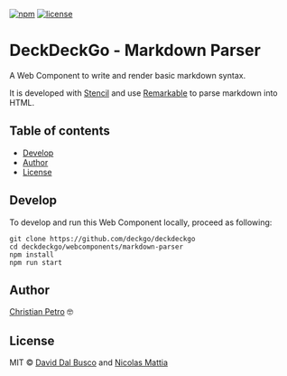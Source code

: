 [![npm][npm-badge]][npm-badge-url]
[![license][npm-license]][npm-license-url]

[npm-badge]: https://img.shields.io/npm/v/@deckdeckgo/math
[npm-badge-url]: https://www.npmjs.com/package/@deckdeckgo/math
[npm-license]: https://img.shields.io/npm/l/@deckdeckgo/math
[npm-license-url]: https://github.com/deckgo/deckdeckgo/blob/master/webcomponents/math/LICENSE

# DeckDeckGo - Markdown Parser

A Web Component to write and render basic markdown syntax.

It is developed with [Stencil](https://stenciljs.com) and use [Remarkable](https://github.com/jonschlinkert/remarkable) to parse markdown into HTML.

## Table of contents

- [Develop](#develop)
- [Author](#author)
- [License](#license)


## Develop

To develop and run this Web Component locally, proceed as following:

```
git clone https://github.com/deckgo/deckdeckgo
cd deckdeckgo/webcomponents/markdown-parser
npm install
npm run start
```

## Author
[Christian Petro](https://github.com/Christiak) 🤓

## License

MIT © [David Dal Busco](mailto:david.dalbusco@outlook.com) and [Nicolas Mattia](mailto:nicolas@nmattia.com)

[deckdeckgo]: https://deckdeckgo.com
